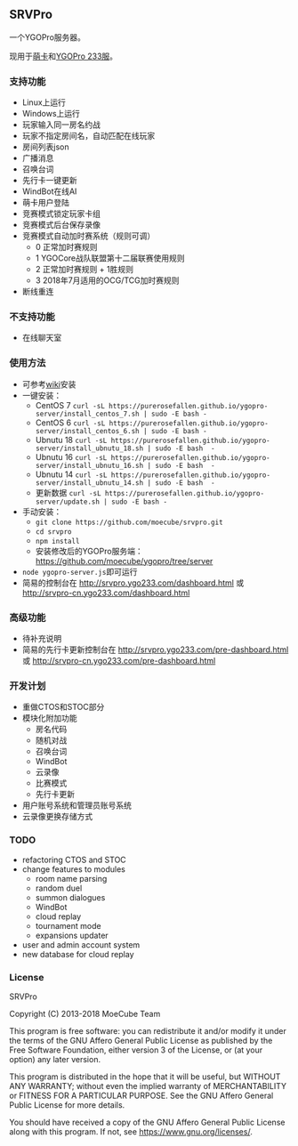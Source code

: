 ## SRVPro
一个YGOPro服务器。

现用于[萌卡](https://mycard.moe/)和[YGOPro 233服](https://ygo233.com/)。

### 支持功能
* Linux上运行
* Windows上运行
* 玩家输入同一房名约战
* 玩家不指定房间名，自动匹配在线玩家
* 房间列表json
* 广播消息
* 召唤台词
* 先行卡一键更新
* WindBot在线AI
* 萌卡用户登陆
* 竞赛模式锁定玩家卡组
* 竞赛模式后台保存录像
* 竞赛模式自动加时赛系统（规则可调）
  * 0 正常加时赛规则
  * 1 YGOCore战队联盟第十二届联赛使用规则
  * 2 正常加时赛规则 + 1胜规则
  * 3 2018年7月适用的OCG/TCG加时赛规则
* 断线重连

### 不支持功能
* 在线聊天室

### 使用方法
* 可参考[wiki](https://github.com/moecube/srvpro/wiki)安装
* 一键安装：
  * CentOS 7 `curl -sL https://purerosefallen.github.io/ygopro-server/install_centos_7.sh | sudo -E bash -`
  * CentOS 6 `curl -sL https://purerosefallen.github.io/ygopro-server/install_centos_6.sh | sudo -E bash -`
  * Ubnutu 18 `curl -sL https://purerosefallen.github.io/ygopro-server/install_ubnutu_18.sh | sudo -E bash  -`
  * Ubnutu 16 `curl -sL https://purerosefallen.github.io/ygopro-server/install_ubnutu_16.sh | sudo -E bash  -`
  * Ubnutu 14 `curl -sL https://purerosefallen.github.io/ygopro-server/install_ubnutu_14.sh | sudo -E bash  -`
  * 更新数据 `curl -sL https://purerosefallen.github.io/ygopro-server/update.sh | sudo -E bash -`
* 手动安装：
  * `git clone https://github.com/moecube/srvpro.git`
  * `cd srvpro`
  * `npm install`
  * 安装修改后的YGOPro服务端：https://github.com/moecube/ygopro/tree/server
* `node ygopro-server.js`即可运行
* 简易的控制台在 http://srvpro.ygo233.com/dashboard.html 或 http://srvpro-cn.ygo233.com/dashboard.html

### 高级功能
* 待补充说明
* 简易的先行卡更新控制台在 http://srvpro.ygo233.com/pre-dashboard.html 或 http://srvpro-cn.ygo233.com/pre-dashboard.html

### 开发计划
* 重做CTOS和STOC部分
* 模块化附加功能
  * 房名代码
  * 随机对战
  * 召唤台词
  * WindBot
  * 云录像
  * 比赛模式
  * 先行卡更新
* 用户账号系统和管理员账号系统
* 云录像更换存储方式

### TODO
* refactoring CTOS and STOC
* change features to modules
  * room name parsing
  * random duel
  * summon dialogues
  * WindBot
  * cloud replay
  * tournament mode
  * expansions updater
* user and admin account system
* new database for cloud replay

### License
SRVPro

Copyright (C) 2013-2018  MoeCube Team

This program is free software: you can redistribute it and/or modify
it under the terms of the GNU Affero General Public License as
published by the Free Software Foundation, either version 3 of the
License, or (at your option) any later version.

This program is distributed in the hope that it will be useful,
but WITHOUT ANY WARRANTY; without even the implied warranty of
MERCHANTABILITY or FITNESS FOR A PARTICULAR PURPOSE.  See the
GNU Affero General Public License for more details.

You should have received a copy of the GNU Affero General Public License
along with this program.  If not, see <https://www.gnu.org/licenses/>.
